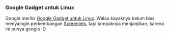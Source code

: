 ### Google Gadget untuk Linux

Google merilis [Google Gadget untuk Linux](http://google-opensource.blogspot.com/2008/06/google-gadgets-for-linux.html). Walau kayaknya belum bisa menyaingin perkembangan [Screenlets](http://www.screenlets.org), tapi tampaknya menjanjikan, karena ini punya google :D

<!-- METADATA: {"time": "2008-06-03 21:19:23", "title": "Google Gadget untuk Linux"} -->
